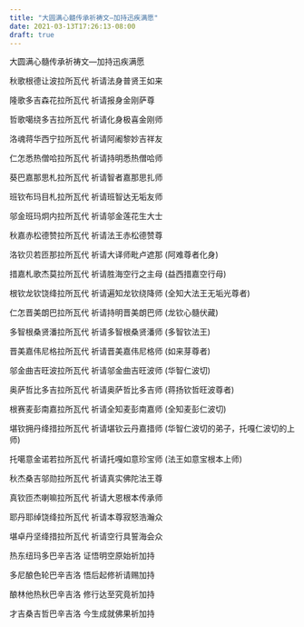 ```yaml
---
title: "大圆满心髓传承祈祷文—加持迅疾满愿"
date: 2021-03-13T17:26:13-08:00
draft: true
---
```


大圆满心髓传承祈祷文—加持迅疾满愿

秋歌根德让波拉所瓦代 祈请法身普贤王如来

隆歌多吉森花拉所瓦代 祈请报身金刚萨尊

哲歌噶绕多吉拉所瓦代 祈请化身极喜金刚师

洛魂蒋华西宁拉所瓦代 祈请阿阇黎妙吉祥友

仁怎悉热僧哈拉所瓦代 祈请持明悉热僧哈师

葵巴嘉那思札拉所瓦代 祈请智者嘉那思扎师

班钦布玛目札拉所瓦代 祈请班智达无垢友师

邬金班玛炯内拉所瓦代 祈请邬金莲花生大士

秋嘉赤松德赞拉所瓦代 祈请法王赤松德赞尊

洛钦贝若匝那拉所瓦代 祈请大译师毗卢遮那 (阿难尊者化身)

措嘉札歌杰莫拉所瓦代 祈请胜海空行之主母 (益西措嘉空行母)

根钦龙钦饶绛拉所瓦代 祈请遍知龙钦绕降师 (全知大法王无垢光尊者)

仁怎晋美朗巴拉所瓦代 祈请持明晋美朗巴师 (龙钦心髓伏藏)

多智根桑贤潘拉所瓦代 祈请多智根桑贤潘师 (多智钦法王)

晋美嘉伟尼格拉所瓦代 祈请晋美嘉伟尼格师 (如来芽尊者)

邬金曲吉旺波拉所瓦代 祈请邬金曲吉旺波师 (华智仁波切)

奥萨哲比多吉拉所瓦代 祈请奥萨哲比多吉师 (蒋扬钦哲旺波尊者)

根赛麦彭南嘉拉所瓦代 祈请全知麦彭南嘉师 (全知麦彭仁波切)

堪钦拥丹绛措拉所瓦代 祈请堪钦云丹嘉措师 (华智仁波切的弟子，托嘎仁波切的上师)

托噶意金诺若拉所瓦代 祈请托嘎如意珍宝师 (法王如意宝根本上师)

秋杰桑吉邬勋拉所瓦代 祈请真实佛陀法王尊

真钦匝杰喇嘛拉所瓦代 祈请大恩根本传承师

耶丹耶绰饶绛拉所瓦代 祈请本尊寂怒浩瀚众

堪卓丹坚绛措拉所瓦代 祈请空行具誓海会众

热东纽玛多巴辛吉洛 证悟明空原始祈加持

多尼酿色轮巴辛吉洛 悟后起修祈请赐加持

酿林他热秋巴辛吉洛 修行达至究竟祈加持

才吉桑吉哲巴辛吉洛 今生成就佛果祈加持

